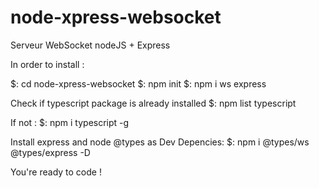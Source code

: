 # node-xpress-websocket
Serveur WebSocket nodeJS + Express

In order to install :

$: cd node-xpress-websocket
$: npm init
$: npm i ws express

Check if typescript package is already installed
$: npm list typescript

If not :
$: npm i typescript -g

Install express and node @types as Dev Depencies:
$: npm i @types/ws @types/express -D

You're ready to code !
